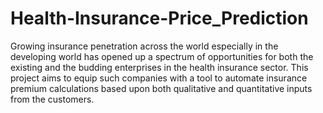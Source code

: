 # Health-Insurance-Price_Prediction
Growing insurance penetration across the world especially in the developing world has opened up a spectrum of opportunities for both the existing and the budding enterprises in the health insurance sector. This project aims to equip such companies with a tool to automate insurance premium calculations based upon both qualitative and quantitative inputs from the customers. 
